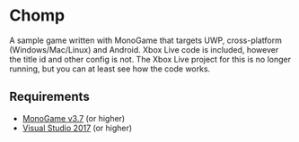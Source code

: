 # Chomp

A sample game written with MonoGame that targets UWP, cross-platform (Windows/Mac/Linux) and Android.  Xbox Live code is included, however the title id and other config is not.  The Xbox Live project for this is no longer running, but you can at least see how the code works.

## Requirements
* [MonoGame v3.7](http://www.monogame.net/downloads/) (or higher)
* [Visual Studio 2017](https://visualstudio.microsoft.com/) (or higher)

